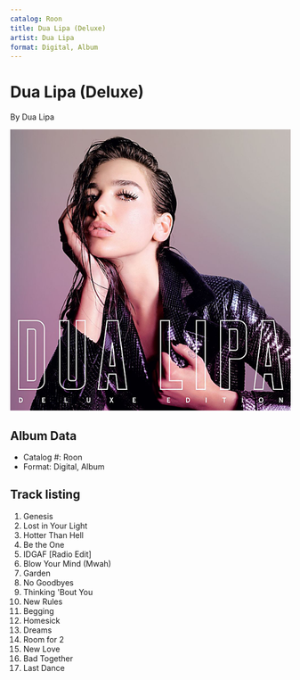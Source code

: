 ```yaml
---
catalog: Roon
title: Dua Lipa (Deluxe)
artist: Dua Lipa
format: Digital, Album
---
```


# Dua Lipa (Deluxe)

By Dua Lipa

![](../../assets/albumcovers/Dua_Lipa-Dua_Lipa_Deluxe.png)

## Album Data

- Catalog #: Roon
- Format: Digital, Album


## Track listing


1. Genesis
2. Lost in Your Light
3. Hotter Than Hell
4. Be the One
5. IDGAF [Radio Edit]
6. Blow Your Mind (Mwah)
7. Garden
8. No Goodbyes
9. Thinking 'Bout You
10. New Rules
11. Begging
12. Homesick
13. Dreams
14. Room for 2
15. New Love
16. Bad Together
17. Last Dance

